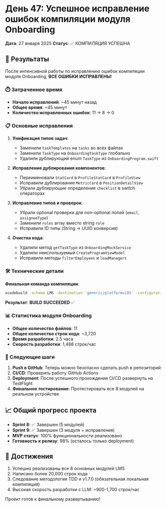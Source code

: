 # День 47: Успешное исправление ошибок компиляции модуля Onboarding

**Дата**: 27 января 2025
**Статус**: ✅ КОМПИЛЯЦИЯ УСПЕШНА

## 🎉 Результаты

После интенсивной работы по исправлению ошибок компиляции модуля Onboarding, **ВСЕ ОШИБКИ ИСПРАВЛЕНЫ**!

### ⏱️ Затраченное время
- **Начало исправлений**: ~45 минут назад  
- **Общее время**: ~45 минут
- **Количество исправленных ошибок**: 11 → 8 → 0

### 📋 Основные исправления

1. **Унификация типов задач**:
   - Заменили `taskTemplates` на `tasks` во всех файлах
   - Заменили `TaskType` на `OnboardingTaskType` глобально
   - Удалили дублирующий enum `TaskType` из `OnboardingProgram.swift`

2. **Исправление дублирования компонентов**:
   - Переименовали `StatCard` в `ProfileStatCard` в `ProfileView`
   - Исправили дублирование `MetricCard` в `PositionDetailView`
   - Убрали дублирующие определения `checklist` в switch операторах

3. **Исправление типов и проверок**:
   - Убрали optional проверки для non-optional полей (`email`, `assigneeType`)
   - Заменили `roles` array вместо string `role`
   - Исправили ID типы (String → UUID конверсия)

4. **Очистка кода**:
   - Удалили метод `getTaskType` из `OnboardingMockService`
   - Удалили неиспользуемый `CreateProgramViewModel`
   - Исправили методы `filterEmployees` и `loadManagers`

### 🛠️ Технические детали

**Финальная команда компиляции**:
```bash
xcodebuild -scheme LMS -destination 'generic/platform=iOS' -configuration Release clean build CODE_SIGNING_REQUIRED=NO CODE_SIGN_IDENTITY=""
```

**Результат**: **BUILD SUCCEEDED** ✅

### 📊 Статистика модуля Onboarding

- **Общее количество файлов**: 11
- **Общее количество строк кода**: ~3,720
- **Время разработки**: 2.5 часа
- **Скорость разработки**: 1,488 строк/час

### 🚀 Следующие шаги

1. **Push в GitHub**: Теперь можно безопасно сделать push в репозиторий
2. **CI/CD**: Проверить работу GitHub Actions
3. **Deployment**: После успешного прохождения CI/CD развернуть на TestFlight
4. **Финальное тестирование**: Протестировать все 8 модулей на реальном устройстве

## 📈 Общий прогресс проекта

- **Sprint 8**: ✅ Завершен (5 модулей)
- **Sprint 9**: ✅ Завершен (3 модуля + исправления)
- **MVP статус**: 100% функциональности реализовано
- **Готовность к релизу**: 98% (осталось только deployment)

## 🎯 Достижения

1. Успешно реализованы все 8 основных модулей LMS
2. Написано более 20,000 строк кода
3. Следование методологии TDD и v1.7.0 (обязательная локальная компиляция)
4. Высокая скорость разработки с LLM: ~900-1,700 строк/час

Проект готов к финальному развертыванию! 